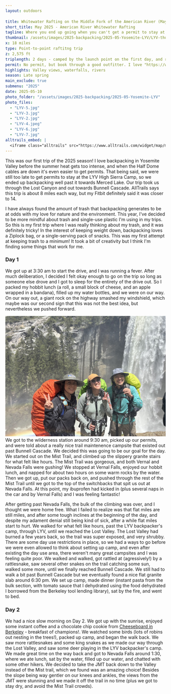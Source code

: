 ```yaml
---
layout: outdoors

title: Whitewater Rafting on the Middle Fork of the American River (May 2025)
short_title: May 2025 - American River Whitewater Rafting
tagline: Where you end up going when you can't get a permit to stay at the Little Yosemite Valley High Sierra Camp.
thumbnail: /assets/images/2025-backpacking/2025-05-Yosemite-LYV/LYV-thumbnail.jpg
x: 18 miles
type: Point-to-point raftitng trip
z: 2,575 ft
triplength: 2 days - camped by the launch point on the first day, and rafted the second day. 
permit: No permit, but book through a good outfitter. I love "https://www.americanwhitewater.com/"
highlights: Valley views, waterfalls, rivers 
season: Late spring
main_exclude: true
submenu: "2025"
date: 2025-05-10
photo_folder: "/assets/images/2025-backpacking/2025-05-Yosemite-LYV"
photo_files:
  - "LYV-5.jpg"
  - "LYV-3.jpg"
  - "LYV-2.jpg"
  - "LYV-4.jpeg"
  - "LYV-6.jpg"
  - "LYV-7.jpg"
alltrails_embed: |
  <iframe class="alltrails" src="https://www.alltrails.com/widget/map/map-may-3-2025-d1942a3?elevationDiagram=false&u=i&sh=0a5lyp" width="100%" height="400" frameborder="0" scrolling="no" marginheight="0" marginwidth="0" title="AllTrails: Trail Guides and Maps for Hiking, Camping, and Running"></iframe>
---
```


<div class="row">
<p>This was our first trip of the 2025 season! I love backpacking in Yosemite Valley before the summer heat gets too intense, and when the Half Dome cables are down it's even easier to get permits. That being said, we were still too late to get permits to stay at the LYV High Sierra Camp, so we ended up backpacking well past it towards Merced Lake. Our trip took us through the Lost Canyon and out towards Bunnell Cascade. AllTrails says this trip is about 8 miles each way, but my Fitbit definitely said it was closer to 14.</p>
<p>I have always found the amount of trash that backpacking generates to be at odds with my love for nature and the environment. This year, I've decided to be more mindful about trash and single-use plastic I'm using in my trips. So this is my first trip where I was really thinking about my trash, and it was definitely tricky! In the interest of keeping weight down, backpacking loves a Ziplock bag, or a single-serving pack of snacks. This was my first attempt at keeping trash to a minimum! It took a bit of creativity but I think I'm finding some things that work for me.</p>
</div>

<div class="row">
<div class="6u 12u$(small)">
<h3>Day 1</h3>
  <p>We got up at 3:30 am to start the drive, and I was running a fever. After much deliberation, I decided I felt okay enough to go on the trip so long as someone else drove and I got to sleep for the entirety of the drive out. So I packed my hobbit lunch (a roll, a small block of cheese, and an apple wrapped in a bandana), filled up my water bottles, and we were on our way. On our way out, a giant rock on the highway smashed my windshield, which maybe was our second sign that this was not the best idea, but nevertheless we pushed forward.</p>

  <p><span class="image left"><img src="/assets/images/2025-backpacking/2025-05-Yosemite-LYV/LYV-1.jpg" alt="" /></span>We got to the wilderness station around 9:30 am, picked up our permits, and were told about a really nice trail maintenence campsite that existed out past Bunnell Cascade. We decided this was going to be our goal for the day. We started out on the Mist Trail, and climbed up the slippery granite stairs for what felt like hours. The Mist Trail was gorgeous, and both Vernal and Nevada Falls were gushing! We stopped at Vernal Falls, enjoyed our hobbit lunch, and napped for about two hours on some warm rocks by the water. Then we got up, put our packs back on, and pushed through the rest of the Mist Trail until we got to the top of the switchbacks that spit us out at Nevada Falls. At this point, my ibuprofen had kicked in (plus several naps in the car and by Vernal Falls) and I was feeling fantastic!</p>
    
  <p>After getting past Nevada Falls, the bulk of the climbing was over, and I thought we were home free. What I failed to realize was that flat miles are still miles, and after some tough inclines at the beginning of the day, and despite my adament denial still being kind of sick, after a while flat miles start to hurt. We walked for what felt like hours, past the LYV backpacker's camp, through LYV, until we reached the Lost Valley. The Lost Valley had burned a few years back, so the trail was super exposed, and very shrubby. There are some day use restrictions in place, so we had a ways to go before we were even allowed to think about setting up camp, and even after existing the day use area, there weren't many great campsites and I was feeling quite poor. We walked and walked, got rattled at (agressively!) by a rattlesnake, saw several other snakes on the trail catching some sun, walked some more, until we finally reached Bunnell Cascade. We still had to walk a bit past Bunnell Cascade but we eventually found a nice flat granite slab around 6:30 pm. We set up camp, made dinner (instant pasta from the bulk section, with tomato sauce that I dehydrated using the food dehydrated I borrowed from the Berkeley tool lending library), sat by the fire, and went to bed. </p>
</div>
<div class="6u$ 12u$(small)">
	<h3>Day 2</h3>
	<p>We had a nice slow morning on Day 2. We got up with the sunrise, enjoyed some instant coffee and a chocolate chip cookie from <a href="https://cheeseboardcollective.coop/" target="_blank">Cheeseboard in Berkeley</a> - breakfast of champions!. We watched some birds (lots of robins out nesting in the trees!), packed up camp, and began the walk back. We saw more rattlesnakes and some king snakes as we made our way through the Lost Valley, and saw some deer playing in the LYV backpacker's camp. We made great time on the way back and got to Nevada Falls around 1:30, where we ate lunch, sat by the water, filled up our water, and chatted with some other hikers. We decided to take the JMT back down to the Valley instead of the Mist trail, which we found was an amazing choice! Besides the slope being way gentler on our knees and ankles, the views from the JMT were stunning and we made it off the trail in no time (plus we got to stay dry, and avoid the Mist Trail crowds).</p>
</div>
</div>


